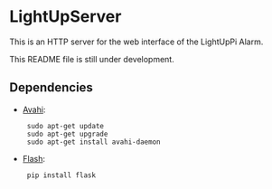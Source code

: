 # LightUpServer

This is an HTTP server for the web interface of the LightUpPi Alarm.

This README file is still under development.

## Dependencies
* [Avahi](http://www.avahi.org/): 
   ```
    sudo apt-get update
    sudo apt-get upgrade
    sudo apt-get install avahi-daemon
   ```
* [Flash](http://www.avahi.org/): 
   ```
    pip install flask
   ```

